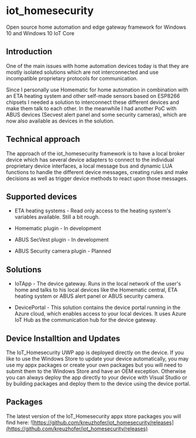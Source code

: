 # iot_homesecurity
Open source home automation and edge gateway framework for Windows 10 and Windows 10 IoT Core

## Introduction
One of the main issues with home automation devices today is that they are mostly isolated solutions which are not interconnected and use incompatible proprietary protocols for communication.

Since I personally use Homematic for home automation in combination with an ETA heating system and other self-made sensors based on ESP8266 chipsets I needed a solution to interconnect these different devices and make them talk to each other.
In the meanwhile I had another PoC with ABUS devices (Secvest alert panel and some security cameras), which are now also available as devices in the solution.

## Technical approach
The approach of the iot_homesecurity framework is to have a local broker device which has several device adapters to connect to the individual proprietary device interfaces, a local message bus and dynamic LUA functions to handle the different device messages, creating rules and make decisions as well as trigger device methods to react upon those messages.

## Supported devices
- ETA heating systems - Read only access to the heating system's variables available. Still a bit rough.

- Homematic plugin - In development

- ABUS SecVest plugin - In development

- ABUS Security camera plugin - Planned

## Solutions
- IoTApp - The device gateway. Runs in the local network of the user's home and talks to his local devices like the Homematic central, ETA heating system or ABUS alert panel or ABUS security camera.

- DevicePortal - This solution contains the device portal running in the Azure cloud, which enables access to your local devices. It uses Azure IoT Hub as the communication hub for the device gateway.

## Device Installtion and Updates
The IoT_Homesecurity UWP app is deployed directly on the device. If you like to use the Windows Store to update your device automatically, you may use my appx packages or create your own packages but you will need to submit them to the Windows Store and have an OEM exception. Otherwise you can always deploy the app directly to your device with Visual Studio or by building packages and deploy them to the device using the device portal.

## Packages
The latest version of the IoT_Homesecurity appx store packages you will find here: ![https://github.com/kreuzhofer/iot_homesecurity/releases](https://github.com/kreuzhofer/iot_homesecurity/releases)
